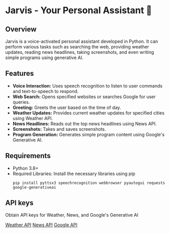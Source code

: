 # Jarvis - Your Personal Assistant 🤖

## Overview
Jarvis is a voice-activated personal assistant developed in Python. It can perform various tasks such as searching the web, providing weather updates, reading news headlines, taking screenshots, and even writing simple programs using generative AI. 

## Features
- **Voice Interaction:** Uses speech recognition to listen to user commands and text-to-speech to respond.
- **Web Search:** Opens specified websites or searches Google for user queries.
- **Greeting:** Greets the user based on the time of day.
- **Weather Updates:** Provides current weather updates for specified cities using Weather API.
- **News Headlines:** Reads out the top news headlines using News API.
- **Screenshots:** Takes and saves screenshots.
- **Program Generation:** Generates simple program content using Google's Generative AI.

## Requirements
- Python 3.8+
- Required Libraries: Install the necessary libraries using pip
  ```
  pip install pyttsx3 speechrecognition webbrowser pyautogui requests google-generativeai
  ```
## API keys
Obtain API keys for Weather, News, and Google's Generative AI

[Weather API](https://www.weatherapi.com/)
[News API](https://newsapi.org/)
[Google API](https://aistudio.google.com/app/apikey)


  
  
